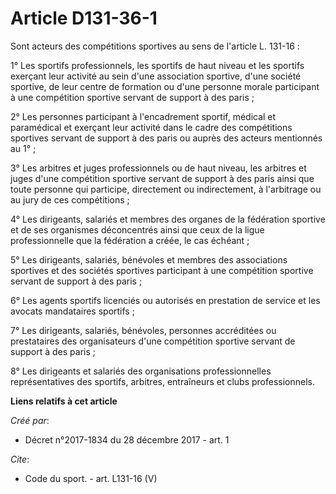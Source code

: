 # Article D131-36-1

Sont acteurs des compétitions sportives au sens de l'article L. 131-16 : 

1° Les sportifs professionnels, les sportifs de haut niveau et les sportifs exerçant leur activité au sein d'une association
sportive, d'une société sportive, de leur centre de formation ou d'une personne morale participant à une compétition sportive
servant de support à des paris ; 

2° Les personnes participant à l'encadrement sportif, médical et paramédical et exerçant leur activité dans le cadre des
compétitions sportives servant de support à des paris ou auprès des acteurs mentionnés au 1° ; 

3° Les arbitres et juges professionnels ou de haut niveau, les arbitres et juges d'une compétition sportive servant de
support à des paris ainsi que toute personne qui participe, directement ou indirectement, à l'arbitrage ou au jury de ces
compétitions ; 

4° Les dirigeants, salariés et membres des organes de la fédération sportive et de ses organismes déconcentrés ainsi que ceux
de la ligue professionnelle que la fédération a créée, le cas échéant ; 

5° Les dirigeants, salariés, bénévoles et membres des associations sportives et des sociétés sportives participant à une
compétition sportive servant de support à des paris ; 

6° Les agents sportifs licenciés ou autorisés en prestation de service et les avocats mandataires sportifs ; 

7° Les dirigeants, salariés, bénévoles, personnes accréditées ou prestataires des organisateurs d'une compétition sportive
servant de support à des paris ; 

8° Les dirigeants et salariés des organisations professionnelles représentatives des sportifs, arbitres, entraîneurs et clubs
professionnels.

**Liens relatifs à cet article**

_Créé par_:

  - Décret n°2017-1834 du 28 décembre 2017 - art. 1

_Cite_:

  - Code du sport. - art. L131-16 (V)
